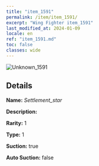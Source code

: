 ```yaml
---
title: "item_1591"
permalink: /item/item_1591/
excerpt: "Wing Fighter item_1591"
last_modified_at: 2024-01-09
locale: en
ref: "item_1591.md"
toc: false
classes: wide
---
```



 ![Unknown_1591](/images/item/Settlement_star_p.png)



## Details

 **Name:** *Settlement_star* 

 **Description:** 

 **Rarity:** 1 

 **Type:** 1 

 **Suction:** true 

 **Auto Suction:** false 


